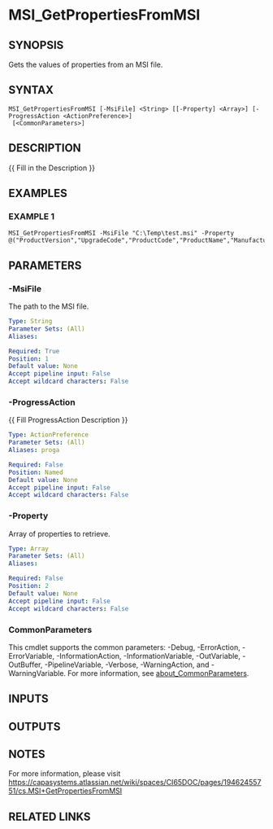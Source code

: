 # MSI_GetPropertiesFromMSI

## SYNOPSIS
Gets the values of properties from an MSI file.

## SYNTAX

```
MSI_GetPropertiesFromMSI [-MsiFile] <String> [[-Property] <Array>] [-ProgressAction <ActionPreference>]
 [<CommonParameters>]
```

## DESCRIPTION
{{ Fill in the Description }}

## EXAMPLES

### EXAMPLE 1
```
MSI_GetPropertiesFromMSI -MsiFile "C:\Temp\test.msi" -Property @("ProductVersion","UpgradeCode","ProductCode","ProductName","Manufacture")
```

## PARAMETERS

### -MsiFile
The path to the MSI file.

```yaml
Type: String
Parameter Sets: (All)
Aliases:

Required: True
Position: 1
Default value: None
Accept pipeline input: False
Accept wildcard characters: False
```

### -ProgressAction
{{ Fill ProgressAction Description }}

```yaml
Type: ActionPreference
Parameter Sets: (All)
Aliases: proga

Required: False
Position: Named
Default value: None
Accept pipeline input: False
Accept wildcard characters: False
```

### -Property
Array of properties to retrieve.

```yaml
Type: Array
Parameter Sets: (All)
Aliases:

Required: False
Position: 2
Default value: None
Accept pipeline input: False
Accept wildcard characters: False
```

### CommonParameters
This cmdlet supports the common parameters: -Debug, -ErrorAction, -ErrorVariable, -InformationAction, -InformationVariable, -OutVariable, -OutBuffer, -PipelineVariable, -Verbose, -WarningAction, and -WarningVariable. For more information, see [about_CommonParameters](http://go.microsoft.com/fwlink/?LinkID=113216).

## INPUTS

## OUTPUTS

## NOTES
For more information, please visit https://capasystems.atlassian.net/wiki/spaces/CI65DOC/pages/19462455751/cs.MSI+GetPropertiesFromMSI

## RELATED LINKS
